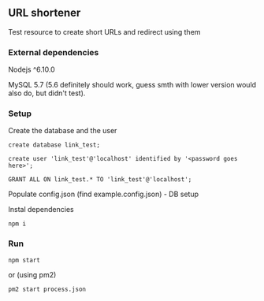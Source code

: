 ## URL shortener

Test resource to create short URLs and redirect using them

### External dependencies
Nodejs ^6.10.0

MySQL 5.7 (5.6 definitely should work, guess smth with lower version would also do, but didn't test).


### Setup

Create the database and the user
```
create database link_test;

create user 'link_test'@'localhost' identified by '<password goes here>';

GRANT ALL ON link_test.* TO 'link_test'@'localhost';
```

Populate config.json (find example.config.json) - DB setup

Instal dependencies
```
npm i
```


### Run
```
npm start
```

or (using pm2)

```
pm2 start process.json
```